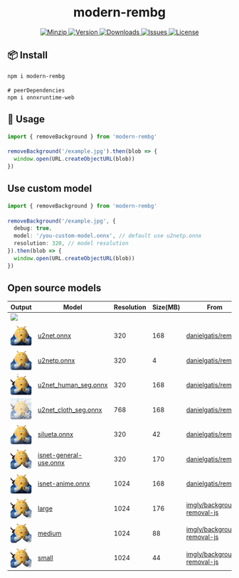 <h1 align="center">modern-rembg</h1>

<p align="center">
  <a href="https://unpkg.com/modern-rembg">
    <img src="https://img.shields.io/bundlephobia/minzip/modern-rembg" alt="Minzip">
  </a>
  <a href="https://www.npmjs.com/package/modern-rembg">
    <img src="https://img.shields.io/npm/v/modern-rembg.svg" alt="Version">
  </a>
  <a href="https://www.npmjs.com/package/modern-rembg">
    <img src="https://img.shields.io/npm/dm/modern-rembg" alt="Downloads">
  </a>
  <a href="https://github.com/qq15725/modern-rembg/issues">
    <img src="https://img.shields.io/github/issues/qq15725/modern-rembg" alt="Issues">
  </a>
  <a href="https://github.com/qq15725/modern-rembg/blob/main/LICENSE">
    <img src="https://img.shields.io/npm/l/modern-rembg.svg" alt="License">
  </a>
</p>

## 📦 Install

```shell
npm i modern-rembg

# peerDependencies
npm i onnxruntime-web
```

## 🦄 Usage

```ts
import { removeBackground } from 'modern-rembg'

removeBackground('/example.jpg').then(blob => {
  window.open(URL.createObjectURL(blob))
})
```

## Use custom model

```ts
import { removeBackground } from 'modern-rembg'

removeBackground('/example.jpg', {
  debug: true,
  model: '/you-custom-model.onnx', // default use u2netp.onnx
  resolution: 320, // model resolution
}).then(blob => {
  window.open(URL.createObjectURL(blob))
})
```

## Open source models

| Output                                                                                                                    | Model                                                                                                           | Resolution | Size(MB) | From                                                                          |
|---------------------------------------------------------------------------------------------------------------------------|-----------------------------------------------------------------------------------------------------------------|------------|----------|-------------------------------------------------------------------------------|
| <img src="https://raw.githubusercontent.com/qq15725/modern-rembg/main/examples/example.jpb" width="100" />                |                                                                                                                 |            |          |                      |
| <img src="https://raw.githubusercontent.com/qq15725/modern-rembg/main/examples/u2net.onnx.png" width="100" />             | [u2net.onnx](https://github.com/danielgatis/rembg/releases/download/v0.0.0/u2net.onnx)                          | 320        | 168      | [danielgatis/rembg](https://github.com/danielgatis/rembg)                     |
| <img src="https://raw.githubusercontent.com/qq15725/modern-rembg/main/examples/u2netp.onnx.png" width="100" />            | [u2netp.onnx](https://github.com/danielgatis/rembg/releases/download/v0.0.0/u2netp.onnx)                        | 320        | 4        | [danielgatis/rembg](https://github.com/danielgatis/rembg)                     |
| <img src="https://raw.githubusercontent.com/qq15725/modern-rembg/main/examples/u2net_human_seg.onnx.png" width="100" />   | [u2net_human_seg.onnx](https://github.com/danielgatis/rembg/releases/download/v0.0.0/u2net_human_seg.onnx)      | 320        | 168      | [danielgatis/rembg](https://github.com/danielgatis/rembg)                     |
| <img src="https://raw.githubusercontent.com/qq15725/modern-rembg/main/examples/u2net_cloth_seg.onnx.png" width="100" />   | [u2net_cloth_seg.onnx](https://github.com/danielgatis/rembg/releases/download/v0.0.0/u2net_cloth_seg.onnx)      | 768        | 168      | [danielgatis/rembg](https://github.com/danielgatis/rembg)                     |
| <img src="https://raw.githubusercontent.com/qq15725/modern-rembg/main/examples/silueta.onnx.png" width="100" />           | [silueta.onnx](https://github.com/danielgatis/rembg/releases/download/v0.0.0/silueta.onnx)                      | 320        | 42       | [danielgatis/rembg](https://github.com/danielgatis/rembg)                     |
| <img src="https://raw.githubusercontent.com/qq15725/modern-rembg/main/examples/isnet-general-use.onnx.png" width="100" /> | [isnet-general-use.onnx](https://github.com/danielgatis/rembg/releases/download/v0.0.0/isnet-general-use.onnx)  | 320        | 170      | [danielgatis/rembg](https://github.com/danielgatis/rembg)                     |
| <img src="https://raw.githubusercontent.com/qq15725/modern-rembg/main/examples/isnet-anime.onnx.png" width="100" />       | [isnet-anime.onnx](https://github.com/danielgatis/rembg/releases/download/v0.0.0/isnet-anime.onnx)              | 1024       | 168      | [danielgatis/rembg](https://github.com/danielgatis/rembg)                     |
| <img src="https://raw.githubusercontent.com/qq15725/modern-rembg/main/examples/large.png" width="100" />                  | [large](https://github.com/imgly/background-removal-js/raw/main/bundle/models/large?download=)                  | 1024       | 176      | [imgly/background-removal-js](https://github.com/imgly/background-removal-js) |
| <img src="https://raw.githubusercontent.com/qq15725/modern-rembg/main/examples/medium.png" width="100" />                 | [medium](https://github.com/imgly/background-removal-js/raw/main/bundle/models/medium?download=)                | 1024       | 88       | [imgly/background-removal-js](https://github.com/imgly/background-removal-js) |
| <img src="https://raw.githubusercontent.com/qq15725/modern-rembg/main/examples/small.png" width="100" />                  | [small](https://github.com/imgly/background-removal-js/raw/main/bundle/models/small?download=)                  | 1024       | 44       | [imgly/background-removal-js](https://github.com/imgly/background-removal-js) |

